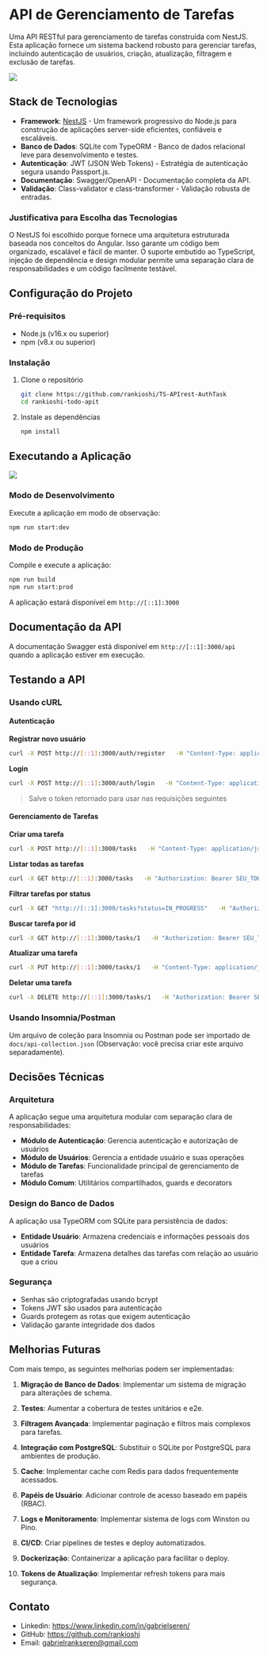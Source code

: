 # API de Gerenciamento de Tarefas

Uma API RESTful para gerenciamento de tarefas construída com NestJS. Esta aplicação fornece um sistema backend robusto para gerenciar tarefas, incluindo autenticação de usuários, criação, atualização, filtragem e exclusão de tarefas.

<img src="imgs/swaggerUI.png"/>

## Stack de Tecnologias

- **Framework**: [NestJS](https://nestjs.com/) - Um framework progressivo do Node.js para construção de aplicações server-side eficientes, confiáveis e escaláveis.
- **Banco de Dados**: SQLite com TypeORM - Banco de dados relacional leve para desenvolvimento e testes.
- **Autenticação**: JWT (JSON Web Tokens) - Estratégia de autenticação segura usando Passport.js.
- **Documentação**: Swagger/OpenAPI - Documentação completa da API.
- **Validação**: Class-validator e class-transformer - Validação robusta de entradas.

### Justificativa para Escolha das Tecnologias

O NestJS foi escolhido porque fornece uma arquitetura estruturada baseada nos conceitos do Angular. Isso garante um código bem organizado, escalável e fácil de manter. O suporte embutido ao TypeScript, injeção de dependência e design modular permite uma separação clara de responsabilidades e um código facilmente testável.

## Configuração do Projeto

### Pré-requisitos

- Node.js (v16.x ou superior)
- npm (v8.x ou superior)

### Instalação

1. Clone o repositório
   ```bash
   git clone https://github.com/rankioshi/TS-APIrest-AuthTask
   cd rankioshi-todo-apit
   ```

2. Instale as dependências
   ```bash
   npm install
   ```

## Executando a Aplicação

<img src="imgs/npmstart.gif"/>

### Modo de Desenvolvimento

Execute a aplicação em modo de observação:
```bash
npm run start:dev
```

### Modo de Produção

Compile e execute a aplicação:
```bash
npm run build
npm run start:prod
```

A aplicação estará disponível em `http://[::1]:3000`

## Documentação da API

A documentação Swagger está disponível em `http://[::1]:3000/api` quando a aplicação estiver em execução.

## Testando a API

### Usando cURL

#### Autenticação

**Registrar novo usuário**
```bash
curl -X POST http://[::1]:3000/auth/register   -H "Content-Type: application/json"   -d '{"username": "testuser", "password": "Password123!"}'
```

**Login**
```bash
curl -X POST http://[::1]:3000/auth/login   -H "Content-Type: application/json"   -d '{"username": "testuser", "password": "Password123!"}'
```

> Salve o token retornado para usar nas requisições seguintes

#### Gerenciamento de Tarefas

**Criar uma tarefa**
```bash
curl -X POST http://[::1]:3000/tasks   -H "Content-Type: application/json"   -H "Authorization: Bearer SEU_TOKEN_JWT"   -d '{"title": "Completar projeto", "description": "Finalizar o projeto NestJS", "status": "OPEN"}'
```

**Listar todas as tarefas**
```bash
curl -X GET http://[::1]:3000/tasks   -H "Authorization: Bearer SEU_TOKEN_JWT"
```

**Filtrar tarefas por status**
```bash
curl -X GET "http://[::1]:3000/tasks?status=IN_PROGRESS"   -H "Authorization: Bearer SEU_TOKEN_JWT"
```

**Buscar tarefa por id**
```bash
curl -X GET http://[::1]:3000/tasks/1   -H "Authorization: Bearer SEU_TOKEN_JWT"
```

**Atualizar uma tarefa**
```bash
curl -X PUT http://[::1]:3000/tasks/1   -H "Content-Type: application/json"   -H "Authorization: Bearer SEU_TOKEN_JWT"   -d '{"status": "DONE"}'
```

**Deletar uma tarefa**
```bash
curl -X DELETE http://[::1]:3000/tasks/1   -H "Authorization: Bearer SEU_TOKEN_JWT"
```

### Usando Insomnia/Postman

Um arquivo de coleção para Insomnia ou Postman pode ser importado de `docs/api-collection.json` (Observação: você precisa criar este arquivo separadamente).

## Decisões Técnicas

### Arquitetura

A aplicação segue uma arquitetura modular com separação clara de responsabilidades:
- **Módulo de Autenticação**: Gerencia autenticação e autorização de usuários
- **Módulo de Usuários**: Gerencia a entidade usuário e suas operações
- **Módulo de Tarefas**: Funcionalidade principal de gerenciamento de tarefas
- **Módulo Comum**: Utilitários compartilhados, guards e decorators

### Design do Banco de Dados

A aplicação usa TypeORM com SQLite para persistência de dados:
- **Entidade Usuário**: Armazena credenciais e informações pessoais dos usuários
- **Entidade Tarefa**: Armazena detalhes das tarefas com relação ao usuário que a criou

### Segurança

- Senhas são criptografadas usando bcrypt
- Tokens JWT são usados para autenticação
- Guards protegem as rotas que exigem autenticação
- Validação garante integridade dos dados

## Melhorias Futuras

Com mais tempo, as seguintes melhorias podem ser implementadas:

1. **Migração de Banco de Dados**: Implementar um sistema de migração para alterações de schema.

2. **Testes**: Aumentar a cobertura de testes unitários e e2e.

3. **Filtragem Avançada**: Implementar paginação e filtros mais complexos para tarefas.

4. **Integração com PostgreSQL**: Substituir o SQLite por PostgreSQL para ambientes de produção.

5. **Cache**: Implementar cache com Redis para dados frequentemente acessados.

6. **Papéis de Usuário**: Adicionar controle de acesso baseado em papéis (RBAC).

7. **Logs e Monitoramento**: Implementar sistema de logs com Winston ou Pino.

8. **CI/CD**: Criar pipelines de testes e deploy automatizados.

9. **Dockerização**: Containerizar a aplicação para facilitar o deploy.

10. **Tokens de Atualização**: Implementar refresh tokens para mais segurança.

## Contato

- Linkedin: https://www.linkedin.com/in/gabrielseren/
- GitHub: https://github.com/rankioshi
- Email: gabrielrankseren@gmail.com
